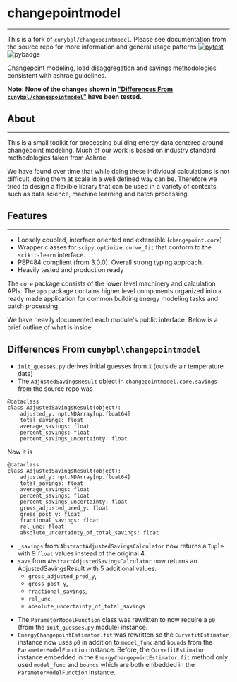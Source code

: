 # changepointmodel 
--- 
This is a fork of `cunybpl/changepointmodel`. Please see documentation from the source repo for more information and general usage patterns
[![pytest](https://github.com/cunybpl/changepointmodel/actions/workflows/pytest.yaml/badge.svg)](https://github.com/cunybpl/changepointmodel/actions/workflows/pytest.yaml) ![pybadge](./pybadge.svg)


Changepoint modeling, load disaggregation and savings methodologies consistent with ashrae guidelines. 

**Note: None of the changes shown in ["Differences From `cunybpl/changepointmodel`"](#differences-from-cunybplchangepointmodel) have been tested.**

## About 
---

This is a small toolkit for processing building energy data centered around changepoint modeling. Much of our work is based on industry standard methodologies taken from Ashrae. 

We have found over time that while doing these individual calculations is not difficult, doing them at scale in a well defined way can be. Therefore we tried to design a flexible library that can be used in a variety of contexts such as data science, machine learning and batch processing.


## Features 
----

* Loosely coupled, interface oriented and extensible (`changepoint.core`)
* Wrapper classes for `scipy.optimize.curve_fit` that conform to the `scikit-learn` interface. 
* PEP484 complient (from 3.0.0). Overall strong typing approach. 
* Heavily tested and production ready 


The `core` package consists of the lower level machinery and calculation APIs. The `app` package contains higher level components organized into a ready made application for common building energy modeling tasks and batch processing. 

We have heavily documented each module's public interface. Below is a brief outline of what is inside 

## Differences From `cunybpl\changepointmodel`

* `init_guesses.py` derives initial guesses from `X` (outside air temperature data)
* The `AdjustedSavingsResult` object in `changepointmodel.core.savings` from the source repo was

```
@dataclass
class AdjustedSavingsResult(object):
    adjusted_y: npt.NDArray[np.float64]
    total_savings: float
    average_savings: float
    percent_savings: float
    percent_savings_uncertainty: float
```

Now it is

```
@dataclass
class AdjustedSavingsResult(object):
    adjusted_y: npt.NDArray[np.float64]
    total_savings: float
    average_savings: float
    percent_savings: float
    percent_savings_uncertainty: float
    gross_adjusted_pred_y: float
    gross_post_y: float
    fractional_savings: float
    rel_unc: float
    absolute_uncertainty_of_total_savings: float
```
* `_savings` from `AbstractAdjustedSavingsCalculator` now returns a `Tuple` with 9 `float` values instead of the original 4.
* `save` from `AbstractAdjustedSavingsCalculator` now returns an AdjustedSavingsResult with 5 additional values:
    - `gross_adjusted_pred_y`, 
    - `gross_post_y`, 
    - `fractional_savings`, 
    - `rel_unc`, 
    - `absolute_uncertainty_of_total_savings`
- The `ParameterModelFunction` class was rewritten to now require a `p0` (from the `init_guesses.py` module) instance.
- `EnergyChangepointEstimator.fit` was rewritten so the `CurvefitEstimator` instance now uses `p0` in addition to `model_func` and `bounds` from the `ParameterModelFunction` instance. Before, the `CurvefitEstimator` instance embedded in the `EnergyChangepointEstimator.fit` method only used `model_func` and `bounds` which are both embedded in the `ParameterModelFunction` instance.